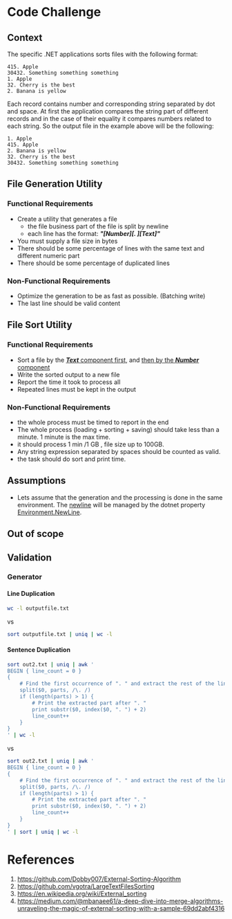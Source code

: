 # Code Challenge

## Context
The specific .NET applications sorts files with the following format:

    415. Apple
    30432. Something something something
    1. Apple
    32. Cherry is the best
    2. Banana is yellow

Each record contains number and corresponding string separated by dot and space.
At first the application compares the string part of different records and in the case of their equality it compares numbers related to each string. So the output  file in the example above will be the following:

    1. Apple
    415. Apple
    2. Banana is yellow
    32. Cherry is the best
    30432. Something something something


## File Generation Utility
### Functional Requirements
- Create a utility that generates a file
  - the file business part of the file is split by newline
  - each line has the format: <strong><em>"[Number][. ][Text]"</em></strong>
- You must supply a file size in bytes
- There should be some percentage of lines with the same text and different numeric part
- There should be some percentage of duplicated lines

### Non-Functional Requirements
- Optimize the generation to be as fast as possible. (Batching write)
- The last line should be valid content

## File Sort Utility
### Functional Requirements
- Sort a file by the <ins><strong><em>Text</em></strong> component first</ins>, and <ins>then by the <strong><em>Number</em></strong> component</ins>
- Write the sorted output to a new file
- Report the time it took to process all
- Repeated lines must be kept in the output

### Non-Functional Requirements
- the whole process must be timed to report in the end
- The whole process (loading + sorting + saving) should take less than a minute. 1 minute is
  the max time.
- it should process 1 min /1 GB , file size up to 100GB.
- Any string expression separated by spaces should be counted as valid.
- the task should do sort and print time.

## Assumptions
- Lets assume that the generation and the processing is done in the same environment. The [newline](https://en.wikipedia.org/wiki/Newline) will be managed by the dotnet property [Environment.NewLine](https://learn.microsoft.com/en-us/dotnet/api/system.environment.newline?view=net-8.0).

## Out of scope

## Validation
### Generator
#### Line Duplication
```bash
wc -l outputfile.txt
```
vs
```bash
sort outputfile.txt | uniq | wc -l
```

#### Sentence Duplication
```bash
sort out2.txt | uniq | awk '
BEGIN { line_count = 0 }
{
    # Find the first occurrence of ". " and extract the rest of the line
    split($0, parts, /\. /)
    if (length(parts) > 1) {
        # Print the extracted part after ". "
        print substr($0, index($0, ". ") + 2)
        line_count++
    }
}
' | wc -l
```

vs

```bash
sort out2.txt | uniq | awk '
BEGIN { line_count = 0 }
{
    # Find the first occurrence of ". " and extract the rest of the line
    split($0, parts, /\. /)
    if (length(parts) > 1) {
        # Print the extracted part after ". "
        print substr($0, index($0, ". ") + 2)
        line_count++
    }
}
' | sort | uniq | wc -l


```


# References
1. https://github.com/Dobby007/External-Sorting-Algorithm
2. https://github.com/vgotra/LargeTextFilesSorting
3. https://en.wikipedia.org/wiki/External_sorting
4. https://medium.com/@mbanaee61/a-deep-dive-into-merge-algorithms-unraveling-the-magic-of-external-sorting-with-a-sample-69dd2abf4316


